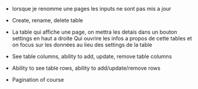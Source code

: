 - lorsque je renomme une pages les inputs ne sont pas mis a jour

- Create, rename, delete table
- La table qui affiche une page, on mettra les detais dans un bouton settings en haut a droite
  Qui ouvrire les infos a propos de cette tables et on focus sur les données au lieu des settings de la table

- See table columns, ability to add, update, remove table columns
- Ability to see table rows, ability to add/update/remove rows
- Pagination of course
